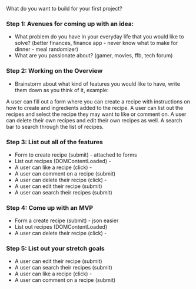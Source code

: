 What do you want to build for your first project?
### Step 1: Avenues for coming up with an idea:
* What problem do you have in your everyday life that you would like to solve? (better finances, finance app - never know what to make for dinner - meal randomizer)
* What are you passionate about? (gamer, movies, ffb, tech forum)

### Step 2: Working on the Overview
* Brainstorm about what kind of features you would like to have, write them down as you think of it, example:

A user can fill out a form where you can create a recipe with instructions on how to create and ingredients added to the recipe. A user can list out the recipes and select the recipe they may want to like or comment on. A user can delete their own recipes and edit their own recipes as well. A search bar to search through the list of recipes.

### Step 3: List out all of the features
* Form to create recipe (submit) - attached to forms
* List out recipes (DOMContentLoaded) -
* A user can like a recipe (click) -
* A user can comment on a recipe (submit)
* A user can delete their recipe (click) -
* A user can edit their recipe (submit) 
* A user can search their recipes (submit)

### Step 4: Come up with an MVP
* Form a create recipe (submit) - json easier
* List out recipes (DOMContentLoaded)
* A user can delete their recipe (click) -

### Step 5: List out your stretch goals
* A user can edit their recipe (submit) 
* A user can search their recipes (submit)
* A user can like a recipe (click) -
* A user can comment on a recipe (submit)